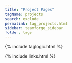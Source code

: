 ```yaml
---
title: "Project Pages"
tagName: projects
search: exclude
permalink: tag_projects.html
sidebar: teamforge_sidebar
folder: tags
---
```

{% include taglogic.html %}

{% include links.html %}
